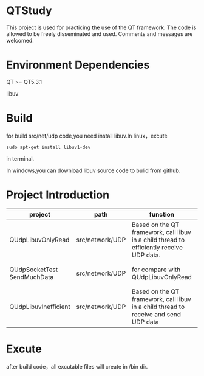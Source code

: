 # QTStudy
This project is used for practicing the use of the QT framework. The code is allowed to be freely disseminated and used. Comments and messages are welcomed.
# Environment Dependencies
QT >= QT5.3.1

libuv
# Build
for build src/net/udp code,you need install libuv.In linux，excute 

`sudo apt-get install libuv1-dev`

in terminal.

In windows,you can download libuv source code to bulid from github.
# Project Introduction
|project|path|function|remark|
| --- | --- | --- | --- |
|QUdpLibuvOnlyRead|src/network/UDP|Based on the QT framework, call libuv in a child thread to efficiently receive UDP data.|only for read，can not send，see[https://zhuanlan.zhihu.com/p/5998483091](https://zhuanlan.zhihu.com/p/5998483091)|
|QUdpSocketTest SendMuchData|src/network/UDP|for compare with QUdpLibuvOnlyRead|QUdpSocketTest program recv data，SendMuchData program send data to QUdpSocketTest and QUdpLibuvOnlyRead|
| QUdpLibuvInefficient | src/network/UDP | Based on the QT framework, call libuv in a child thread to receive and send UDP data | receive data is slower than QUdpLibuvOnlyRead，but faster than QUdpSocket|
# Excute
after build code，all excutable files will create in /bin dir.
